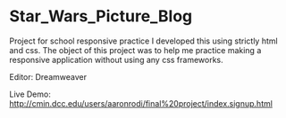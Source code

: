 # Star_Wars_Picture_Blog
Project for school
responsive practice
I developed this using strictly html and css. The object of this project was to help me practice making a responsive application without using any css frameworks. 

Editor: Dreamweaver


Live Demo: 
http://cmin.dcc.edu/users/aaronrodi/final%20project/index.signup.html
